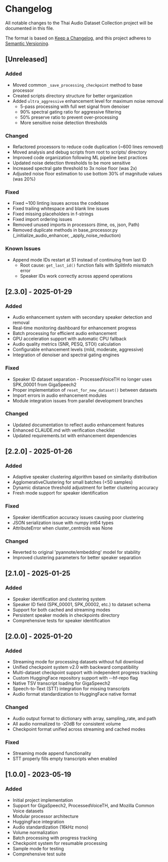 # Changelog

All notable changes to the Thai Audio Dataset Collection project will be documented in this file.

The format is based on [Keep a Changelog](https://keepachangelog.com/en/1.0.0/),
and this project adheres to [Semantic Versioning](https://semver.org/spec/v2.0.0.html).

## [Unreleased]

### Added
- Moved common `_save_processing_checkpoint` method to base processor
- Created scripts directory structure for better organization
- Added `ultra_aggressive` enhancement level for maximum noise removal
  - 5-pass processing with full wet signal from denoiser
  - 90% spectral gating ratio for aggressive filtering
  - 50% preserve ratio to prevent over-processing
  - More sensitive noise detection thresholds

### Changed
- Refactored processors to reduce code duplication (~600 lines removed)
- Moved analysis and debug scripts from root to scripts/ directory
- Improved code organization following ML pipeline best practices
- Updated noise detection thresholds to be more sensitive
- Increased spectral gate threshold to 3x noise floor (was 2x)
- Adjusted noise floor estimation to use bottom 30% of magnitude values (was 20%)

### Fixed
- Fixed ~100 linting issues across the codebase
- Fixed trailing whitespace and blank line issues
- Fixed missing placeholders in f-strings
- Fixed import ordering issues
- Removed unused imports in processors (time, os, json, Path)
- Removed duplicate methods in base_processor.py (_initialize_audio_enhancer, _apply_noise_reduction)

### Known Issues
- Append mode IDs restart at S1 instead of continuing from last ID
  - Root cause: `get_last_id()` function fails with SplitInfo mismatch error
  - Speaker IDs work correctly across append operations

## [2.3.0] - 2025-01-29

### Added
- Audio enhancement system with secondary speaker detection and removal
- Real-time monitoring dashboard for enhancement progress
- Batch processing for efficient audio enhancement
- GPU acceleration support with automatic CPU fallback
- Audio quality metrics (SNR, PESQ, STOI) calculation
- Configurable enhancement levels (mild, moderate, aggressive)
- Integration of denoiser and spectral gating engines

### Fixed
- Speaker ID dataset separation - ProcessedVoiceTH no longer uses SPK_00001 from GigaSpeech2
- Proper implementation of `reset_for_new_dataset()` between datasets
- Import errors in audio enhancement modules
- Module integration issues from parallel development branches

### Changed
- Updated documentation to reflect audio enhancement features
- Enhanced CLAUDE.md with verification checklist
- Updated requirements.txt with enhancement dependencies

## [2.2.0] - 2025-01-26

### Added
- Adaptive speaker clustering algorithm based on similarity distribution
- AgglomerativeClustering for small batches (<50 samples)
- Dynamic distance threshold adjustment for better clustering accuracy
- Fresh mode support for speaker identification

### Fixed
- Speaker identification accuracy issues causing poor clustering
- JSON serialization issue with numpy int64 types
- AttributeError when cluster_centroids was None

### Changed
- Reverted to original 'pyannote/embedding' model for stability
- Improved clustering parameters for better speaker separation

## [2.1.0] - 2025-01-25

### Added
- Speaker identification and clustering system
- Speaker ID field (SPK_00001, SPK_00002, etc.) to dataset schema
- Support for both cached and streaming modes
- Persistent speaker models in checkpoints directory
- Comprehensive tests for speaker identification

## [2.0.0] - 2025-01-20

### Added
- Streaming mode for processing datasets without full download
- Unified checkpoint system v2.0 with backward compatibility
- Multi-dataset checkpoint support with independent progress tracking
- Custom HuggingFace repository support with --hf-repo flag
- Native TSV transcript loading for GigaSpeech2
- Speech-to-Text (STT) integration for missing transcripts
- Audio format standardization to HuggingFace native format

### Changed
- Audio output format to dictionary with array, sampling_rate, and path
- All audio normalized to -20dB for consistent volume
- Checkpoint format unified across streaming and cached modes

### Fixed
- Streaming mode append functionality
- STT properly fills empty transcripts when enabled

## [1.0.0] - 2023-05-19

### Added
- Initial project implementation
- Support for GigaSpeech2, ProcessedVoiceTH, and Mozilla Common Voice datasets
- Modular processor architecture
- HuggingFace integration
- Audio standardization (16kHz mono)
- Volume normalization
- Batch processing with progress tracking
- Checkpoint system for resumable processing
- Sample mode for testing
- Comprehensive test suite